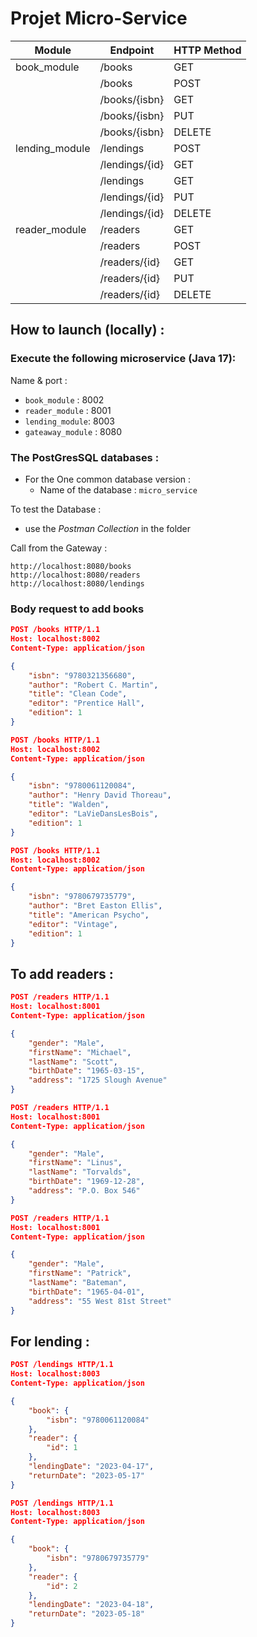 # Projet Micro-Service

| Module          | Endpoint             | HTTP Method | 
|-----------------|----------------------|-------------|
| book_module      | /books                | GET         | 
|                  | /books                | POST        | 
|                  | /books/{isbn}         | GET         | 
|                  | /books/{isbn}         | PUT         | 
|                  | /books/{isbn}         | DELETE      | 
| lending_module   | /lendings             | POST        | 
|                  | /lendings/{id}        | GET         | 
|                  | /lendings             | GET         | 
|                  | /lendings/{id}        | PUT         | 
|                  | /lendings/{id}        | DELETE      | 
| reader_module    | /readers              | GET         | 
|                  | /readers              | POST        | 
|                  | /readers/{id}         | GET         | 
|                  | /readers/{id}         | PUT         | 
|                  | /readers/{id}         | DELETE      | 


## How to launch (locally) :

### Execute the following microservice (Java 17):

Name & port : 
- `book_module` : 8002
- `reader_module` : 8001
- `lending_module`: 8003
- `gateaway_module` : 8080

### **The PostGresSQL databases** :

- For the One common database version :
  - Name of the database : `micro_service`

To test the Database : 
- use the *Postman Collection* in the folder 

Call from the Gateway : 

```http
http://localhost:8080/books
http://localhost:8080/readers
http://localhost:8080/lendings
```



### Body request to add books
```json
POST /books HTTP/1.1
Host: localhost:8002
Content-Type: application/json

{
    "isbn": "9780321356680",
    "author": "Robert C. Martin",
    "title": "Clean Code",
    "editor": "Prentice Hall",
    "edition": 1
}

```

```json
POST /books HTTP/1.1
Host: localhost:8002
Content-Type: application/json

{
    "isbn": "9780061120084",
    "author": "Henry David Thoreau",
    "title": "Walden",
    "editor": "LaVieDansLesBois",
    "edition": 1
}
```

```json
POST /books HTTP/1.1
Host: localhost:8002
Content-Type: application/json

{
    "isbn": "9780679735779",
    "author": "Bret Easton Ellis",
    "title": "American Psycho",
    "editor": "Vintage",
    "edition": 1
}
```

## To add readers :
```json
POST /readers HTTP/1.1
Host: localhost:8001
Content-Type: application/json

{
    "gender": "Male",
    "firstName": "Michael",
    "lastName": "Scott",
    "birthDate": "1965-03-15",
    "address": "1725 Slough Avenue"
}
```

```json
POST /readers HTTP/1.1
Host: localhost:8001
Content-Type: application/json

{
    "gender": "Male",
    "firstName": "Linus",
    "lastName": "Torvalds",
    "birthDate": "1969-12-28",
    "address": "P.O. Box 546"
}
```

```json
POST /readers HTTP/1.1
Host: localhost:8001
Content-Type: application/json

{
    "gender": "Male",
    "firstName": "Patrick",
    "lastName": "Bateman",
    "birthDate": "1965-04-01",
    "address": "55 West 81st Street"
}
```

## For lending :

```json
POST /lendings HTTP/1.1
Host: localhost:8003
Content-Type: application/json

{
    "book": {
        "isbn": "9780061120084"
    },
    "reader": {
        "id": 1
    },
    "lendingDate": "2023-04-17",
    "returnDate": "2023-05-17"
}
```


```json
POST /lendings HTTP/1.1
Host: localhost:8003
Content-Type: application/json

{
    "book": {
        "isbn": "9780679735779"
    },
    "reader": {
        "id": 2
    },
    "lendingDate": "2023-04-18",
    "returnDate": "2023-05-18"
}
``` 
